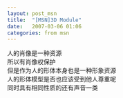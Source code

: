 ```yaml
---
layout: post_msn
title:  "[MSN]3D Module"
date:   2007-03-06 01:06
categories: from msn
---  
```

人的肖像是一种资源  
所以有肖像权保护  
但是作为人的形体本身也是一种形象资源  
人的形体模型是否也应该受到他人尊重呢  
同时具有相同性质的还有声音一类  